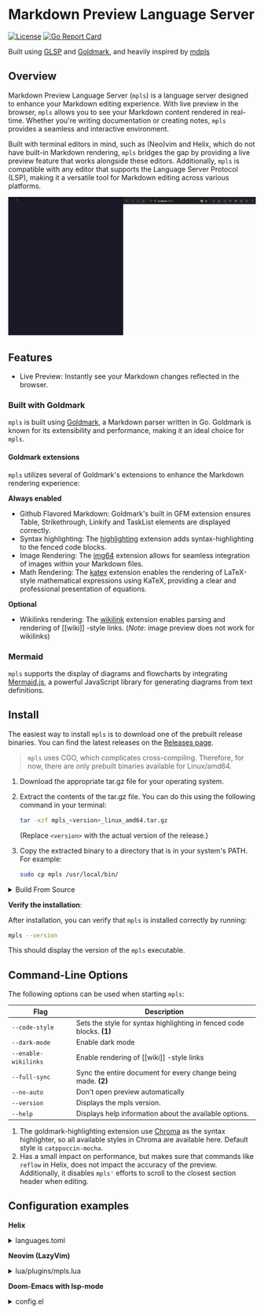 # Markdown Preview Language Server

[![License](https://img.shields.io/badge/License-Apache%202.0-blue.svg)](https://opensource.org/licenses/Apache-2.0)
[![Go Report Card](https://goreportcard.com/badge/github.com/mhersson/mpls)](https://goreportcard.com/report/github.com/mhersson/mpls)

Built using [GLSP](https://github.com/tliron/glsp) and [Goldmark](https://github.com/yuin/goldmark),
and heavily inspired by [mdpls](https://github.com/euclio/mdpls)

## Overview

Markdown Preview Language Server (`mpls`) is a language server designed to
enhance your Markdown editing experience. With live preview in the browser,
`mpls` allows you to see your Markdown content rendered in real-time. Whether
you're writing documentation or creating notes, `mpls` provides a seamless and
interactive environment.

Built with terminal editors in mind, such as (Neo)vim and Helix, which do not have
built-in Markdown rendering, `mpls` bridges the gap by providing a live preview
feature that works alongside these editors. Additionally, `mpls` is compatible
with any editor that supports the Language Server Protocol (LSP), making it a
versatile tool for Markdown editing across various platforms.

![demo](screenshots/demo.gif)

## Features

- Live Preview: Instantly see your Markdown changes reflected in the browser.

### Built with Goldmark

`mpls` is built using [Goldmark](https://github.com/yuin/goldmark), a Markdown
parser written in Go. Goldmark is known for its extensibility and performance,
making it an ideal choice for `mpls`.

#### Goldmark extensions

`mpls` utilizes several of Goldmark's extensions to enhance the Markdown rendering
experience:

**Always enabled**
- Github Flavored Markdown: Goldmark's built in GFM extension ensures Table,
  Strikethrough, Linkify and TaskList elements are displayed correctly.
- Syntax highlighting: The
  [highlighting](https://github.com/yuin/goldmark-highlighting) extension adds
  syntax-highlighting to the fenced code blocks.
- Image Rendering: The [img64](https://github.com/tenkoh/goldmark-img64)
  extension allows for seamless integration of images within your Markdown
  files.
- Math Rendering: The [katex](https://github.com/FurqanSoftware/goldmark-katex)
  extension enables the rendering of LaTeX-style mathematical expressions using
  KaTeX, providing a clear and professional presentation of equations.

**Optional**
- Wikilinks rendering: The
  [wikilink](https://github.com/abhinav/goldmark-wikilink) extension enables
  parsing and rendering of [[wiki]] -style links. (*Note:* image preview does
  not work for wikilinks)

### Mermaid

`mpls` supports the display of diagrams and flowcharts by integrating
[Mermaid.js](https://mermaid.js.org/), a powerful JavaScript library for
generating diagrams from text definitions.

## Install

The easiest way to install `mpls` is to download one of the prebuilt
release binaries. You can find the latest releases on the [Releases
page](https://github.com/mhersson/mpls/releases).

> `mpls` uses CGO, which complicates cross-compiling. Therefore, for now, there
> are only prebuilt binaries available for Linux/amd64.

1. Download the appropriate tar.gz file for your operating system.
2. Extract the contents of the tar.gz file. You can do this using the following
   command in your terminal:

   ```bash
   tar -xzf mpls_<version>_linux_amd64.tar.gz
   ```

   (Replace `<version>` with the actual version of the release.)
3. Copy the extracted binary to a directory that is in your system's PATH. For example:

   ```bash
   sudo cp mpls /usr/local/bin/
   ```

<details>
<summary>Build From Source</summary>

If you prefer to build from source or if no prebuilt binaries are available for
your architecture, follow these steps:

1. **Clone the repository**:

    ```bash
    git clone https://github.com/mhersson/mpls.git
    cd mpls
    ```

2. **Build the project**:

    You can build the project using the following command:

    ```bash
    make build
    ```

    This will compile the source code and create an executable.

3. **Install the executable**:

    You have two options to install the executable:

    - **Option 1: Copy the executable to your PATH**:

      After building, you can manually copy the executable to a directory that is in your system's PATH. For example:

      ```bash
      sudo cp mpls /usr/local/bin/
      ```

    - **Option 2: Use `make install` if you are using GOPATH**:

      If the GOPATH is in your PATH, you can run:

      ```bash
      make install
      ```

      This will install the executable to your `$GOPATH/bin` directory.

</details>

**Verify the installation**:

After installation, you can verify that `mpls` is installed correctly by running:

```bash
mpls --version
```

This should display the version of the `mpls` executable.

## Command-Line Options

The following options can be used when starting `mpls`:

| Flag           | Description |
|----------------|-------------|
| `--code-style` | Sets the style for syntax highlighting in fenced code blocks. **(1)** |
| `--dark-mode`  | Enable dark mode |
| `--enable-wikilinks` | Enable rendering of [[wiki]] -style links |
| `--full-sync`  | Sync the entire document for every change being made. **(2)** |
| `--no-auto`    | Don't open preview automatically |
| `--version`    | Displays the mpls version. |
| `--help`       | Displays help information about the available options. |

 1. The goldmark-highlighting extension use
    [Chroma](https://github.com/alecthomas/chroma) as the syntax highlighter, so
    all available styles in Chroma are available here. Default style is
    `catppuccin-mocha`.
 2. Has a small impact on performance, but makes sure that commands like
    `reflow` in Helix, does not impact the accuracy of the preview.
    Additionally, it disables `mpls'` efforts to scroll to the closest section
    header when editing.


## Configuration examples

**Helix**

<details>
<summary>languages.toml</summary>

```toml
# Configured to run alongside marksman.
[[language]]
auto-format = true
language-servers = ["marksman", "mpls"]
name = "markdown"

[language-server.mpls]
command = "mpls"
```

</details>

**Neovim (LazyVim)**

<details>
<summary>lua/plugins/mpls.lua</summary>

```lua
return {
  {
    "neovim/nvim-lspconfig",
    opts = {
      servers = {
        mpls = {},
      },
      setup = {
        mpls = function(_, opts)
          local lspconfig = require("lspconfig")
          local configs = require("lspconfig.configs")
          local util = require("lspconfig.util")

          if not configs.mpls then
            configs.mpls = {
              default_config = {
                cmd = {"mpls"},
                filetypes = {"markdown"},
                single_file_support = true,
                root_dir = require("lspconfig").util.find_git_ancestor,
                settings = {},
              },
              docs = {
                description = [[https://github.com/mhersson/mpls

Markdown Preview Language Server (MPLS) is a language server that provides
live preview of markdown files in your browser while you edit them in your favorite editor.
                ]],
              },
            }
          end
          lspconfig.mpls.setup(opts)
        end,
      },
    },
  },
}
```

</details>

**Doom-Emacs with lsp-mode**

<details>
<summary>config.el</summary>

```elisp
(after! markdown-mode
  ;; Auto start
  (add-hook 'markdown-mode-local-vars-hook #'lsp!))

(after! lsp-mode
  (defgroup lsp-mpls nil
    "Settings for the mpls language server client."
    :group 'lsp-mode
    :link '(url-link "https://github.com/mhersson/mpls"))

  (defun lsp-mpls-open-preview ()
    "Open preview of current buffer"
    (interactive)
    (lsp-request
     "workspace/executeCommand"
     (list :command "open-preview")))

  (defcustom lsp-mpls-server-command "mpls"
    "The binary (or full path to binary) which executes the server."
    :type 'string
    :group 'lsp-mpls)

  (lsp-register-client
  (make-lsp-client :new-connection (lsp-stdio-connection
                                    (lambda ()
                                      (or (executable-find lsp-mpls-server-command)
                                          (lsp-package-path 'mpls)
                                          "mpls")
                                      ))
                    :activation-fn (lsp-activate-on "markdown")
                    :initialized-fn (lambda (workspace)
                                      (with-lsp-workspace workspace
                                                          (lsp--set-configuration
                                                          (lsp-configuration-section "mpls"))
                                                          ))
                    ;; Priority and add-on? are not needed,
                    ;; but makes mpls work alongside other lsp servers like marksman
                    :priority 1
                    :add-on? t
                    :server-id 'mpls)))

```

</details>
